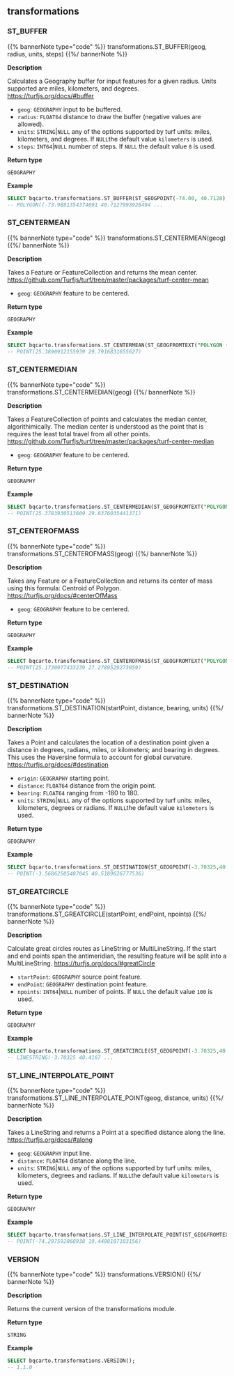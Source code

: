 ## transformations

<div class="badge core"></div>

### ST_BUFFER

{{% bannerNote type="code" %}}
transformations.ST_BUFFER(geog, radius, units, steps)
{{%/ bannerNote %}}

**Description**

Calculates a Geography buffer for input features for a given radius. Units supported are miles, kilometers, and degrees. https://turfjs.org/docs/#buffer

* `geog`: `GEOGRAPHY` input to be buffered.
* `radius`: `FLOAT64` distance to draw the buffer (negative values are allowed).
* `units`: `STRING`|`NULL` any of the options supported by turf units: miles, kilometers, and degrees. If `NULL`the default value `kilometers` is used.
* `steps`: `INT64`|`NULL` number of steps. If `NULL` the default value `8` is used.

**Return type**

`GEOGRAPHY`

**Example**

``` sql
SELECT bqcarto.transformations.ST_BUFFER(ST_GEOGPOINT(-74.00, 40.7128), 1, "kilometers", 10);
-- POLYGON((-73.9881354374691 40.7127993926494 ... 
```

### ST_CENTERMEAN

{{% bannerNote type="code" %}}
transformations.ST_CENTERMEAN(geog)
{{%/ bannerNote %}}

**Description**

Takes a Feature or FeatureCollection and returns the mean center. https://github.com/Turfjs/turf/tree/master/packages/turf-center-mean

* `geog`: `GEOGRAPHY` feature to be centered.

**Return type**

`GEOGRAPHY`

**Example**

``` sql
SELECT bqcarto.transformations.ST_CENTERMEAN(ST_GEOGFROMTEXT("POLYGON ((30 10, 40 40, 20 40, 10 20, 30 10))"));
-- POINT(25.3890912155939 29.7916831655627)
```

### ST_CENTERMEDIAN

{{% bannerNote type="code" %}}
transformations.ST_CENTERMEDIAN(geog)
{{%/ bannerNote %}}

**Description**

Takes a FeatureCollection of points and calculates the median center, algorithimically. The median center is understood as the point that is requires the least total travel from all other points. https://github.com/Turfjs/turf/tree/master/packages/turf-center-median

* `geog`: `GEOGRAPHY` feature to be centered.

**Return type**

`GEOGRAPHY`

**Example**

``` sql
SELECT bqcarto.transformations.ST_CENTERMEDIAN(ST_GEOGFROMTEXT("POLYGON ((30 10, 40 40, 20 40, 10 20, 30 10))"));
-- POINT(25.3783930513609 29.8376035441371)
```

### ST_CENTEROFMASS

{{% bannerNote type="code" %}}
transformations.ST_CENTEROFMASS(geog)
{{%/ bannerNote %}}

**Description**

Takes any Feature or a FeatureCollection and returns its center of mass using this formula: Centroid of Polygon. https://turfjs.org/docs/#centerOfMass

* `geog`: `GEOGRAPHY` feature to be centered.

**Return type**

`GEOGRAPHY`

**Example**

``` sql
SELECT bqcarto.transformations.ST_CENTEROFMASS(ST_GEOGFROMTEXT("POLYGON ((30 10, 40 40, 20 40, 10 20, 30 10))"));
-- POINT(25.1730977433239 27.2789529273059) 
```

### ST_DESTINATION

{{% bannerNote type="code" %}}
transformations.ST_DESTINATION(startPoint, distance, bearing, units)
{{%/ bannerNote %}}

**Description**

Takes a Point and calculates the location of a destination point given a distance in degrees, radians, miles, or kilometers; and bearing in degrees. This uses the Haversine formula to account for global curvature. https://turfjs.org/docs/#destination

* `origin`: `GEOGRAPHY` starting point.
* `distance`: `FLOAT64` distance from the origin point.
* `bearing`: `FLOAT64` ranging from -180 to 180.
* `units`: `STRING`|`NULL` any of the options supported by turf units: miles, kilometers, degrees or radians. If `NULL`the default value `kilometers` is used.

**Return type**

`GEOGRAPHY`

**Example**

``` sql
SELECT bqcarto.transformations.ST_DESTINATION(ST_GEOGPOINT(-3.70325,40.4167), 10, 45, "miles");
-- POINT(-3.56862505487045 40.5189626777536)
```

### ST_GREATCIRCLE

{{% bannerNote type="code" %}}
transformations.ST_GREATCIRCLE(startPoint, endPoint, npoints)
{{%/ bannerNote %}}

**Description**

Calculate great circles routes as LineString or MultiLineString. If the start and end points span the antimeridian, the resulting feature will be split into a MultiLineString. https://turfjs.org/docs/#greatCircle

* `startPoint`: `GEOGRAPHY` source point feature.
* `endPoint`: `GEOGRAPHY` destination point feature.
* `npoints`: `INT64`|`NULL` number of points. If `NULL` the default value `100` is used.

**Return type**

`GEOGRAPHY`

**Example**

``` sql
SELECT bqcarto.transformations.ST_GREATCIRCLE(ST_GEOGPOINT(-3.70325,40.4167), ST_GEOGPOINT(-73.9385,40.6643), 20);
-- LINESTRING(-3.70325 40.4167 ... 
```

### ST_LINE_INTERPOLATE_POINT

{{% bannerNote type="code" %}}
transformations.ST_LINE_INTERPOLATE_POINT(geog, distance, units)
{{%/ bannerNote %}}

**Description**

Takes a LineString and returns a Point at a specified distance along the line. https://turfjs.org/docs/#along

* `geog`: `GEOGRAPHY` input line.
* `distance`: `FLOAT64` distance along the line.
* `units`: `STRING`|`NULL` any of the options supported by turf units: miles, kilometers, degrees and radians. If `NULL`the default value `kilometers` is used.

**Return type**

`GEOGRAPHY`

**Example**

``` sql
SELECT bqcarto.transformations.ST_LINE_INTERPOLATE_POINT(ST_GEOGFROMTEXT("LINESTRING (-76.091308 18.427501,-76.695556 18.729501,-76.552734 19.40443,-74.61914 19.134789,-73.652343 20.07657,-73.157958 20.210656)"), 250, 'miles');
-- POINT(-74.297592068938 19.4498107103156) 
```

### VERSION

{{% bannerNote type="code" %}}
transformations.VERSION()
{{%/ bannerNote %}}

**Description**

Returns the current version of the transformations module.

**Return type**

`STRING`

**Example**

```sql
SELECT bqcarto.transformations.VERSION();
-- 1.1.0
```
